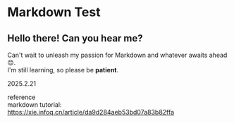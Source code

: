 # Markdown Test
## Hello there! Can you hear me?

Can't wait to unleash my passion for Markdown and whatever awaits ahead😊.  
I'm still learning, so please be **patient**.  

2025.2.21  

reference  
markdown tutorial: https://xie.infoq.cn/article/da9d284aeb53bd07a83b82ffa  

